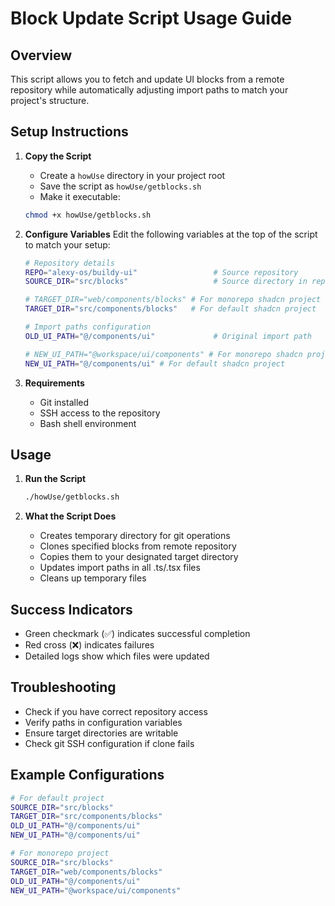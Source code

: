 # Block Update Script Usage Guide

## Overview
This script allows you to fetch and update UI blocks from a remote repository while automatically adjusting import paths to match your project's structure.

## Setup Instructions

1. **Copy the Script**
   - Create a `howUse` directory in your project root
   - Save the script as `howUse/getblocks.sh`
   - Make it executable:
   ```bash
   chmod +x howUse/getblocks.sh
   ```

2. **Configure Variables**
   Edit the following variables at the top of the script to match your setup:
   ```bash
   # Repository details
   REPO="alexy-os/buildy-ui"                 # Source repository
   SOURCE_DIR="src/blocks"                   # Source directory in repo

   # TARGET_DIR="web/components/blocks" # For monorepo shadcn project
   TARGET_DIR="src/components/blocks"   # For default shadcn project

   # Import paths configuration
   OLD_UI_PATH="@/components/ui"             # Original import path

   # NEW_UI_PATH="@workspace/ui/components" # For monorepo shadcn project
   NEW_UI_PATH="@/components/ui" # For default shadcn project
   ```

3. **Requirements**
   - Git installed
   - SSH access to the repository
   - Bash shell environment

## Usage

1. **Run the Script**
   ```bash
   ./howUse/getblocks.sh
   ```

2. **What the Script Does**
   - Creates temporary directory for git operations
   - Clones specified blocks from remote repository
   - Copies them to your designated target directory
   - Updates import paths in all .ts/.tsx files
   - Cleans up temporary files

## Success Indicators
- Green checkmark (✅) indicates successful completion
- Red cross (❌) indicates failures
- Detailed logs show which files were updated

## Troubleshooting
- Check if you have correct repository access
- Verify paths in configuration variables
- Ensure target directories are writable
- Check git SSH configuration if clone fails

## Example Configurations

```bash
# For default project
SOURCE_DIR="src/blocks"
TARGET_DIR="src/components/blocks"
OLD_UI_PATH="@/components/ui"
NEW_UI_PATH="@/components/ui"

# For monorepo project
SOURCE_DIR="src/blocks"
TARGET_DIR="web/components/blocks"
OLD_UI_PATH="@/components/ui"
NEW_UI_PATH="@workspace/ui/components"
```
